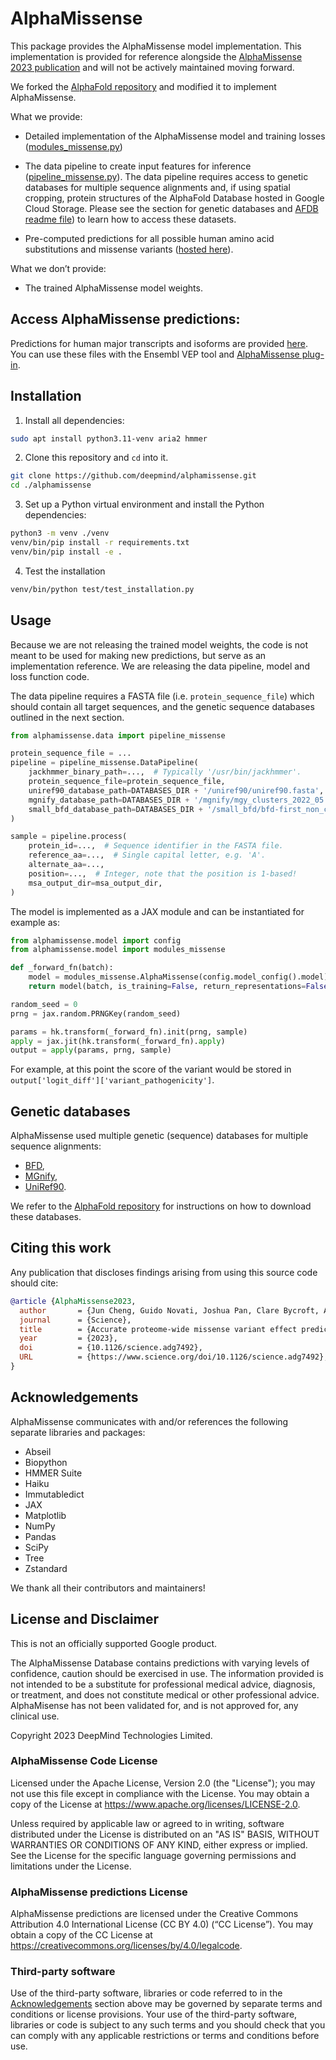 # AlphaMissense

This package provides the AlphaMissense model implementation. This implementation is provided for reference alongside the [AlphaMissense 2023 publication](https://www.science.org/doi/10.1126/science.adg7492) and will not be actively maintained moving forward.

We forked the [AlphaFold repository](https://github.com/google-deepmind/alphafold/tree/v2.3.2) and modified it to implement AlphaMissense.

What we provide:
*   Detailed implementation of the AlphaMissense model and training losses ([modules_missense.py](https://github.com/deepmind/alphamissense/blob/main/alphamissense/model/modules_missense.py))

*   The data pipeline to create input features for inference ([pipeline_missense.py](https://github.com/deepmind/alphamissense/blob/main/alphamissense/data/pipeline_missense.py)). The data pipeline requires access to genetic databases for multiple sequence alignments and, if using spatial cropping, protein structures of the AlphaFold Database hosted in Google Cloud Storage. Please see the section for genetic databases and [AFDB readme file](https://github.com/deepmind/alphafold/tree/main/afdb)) to learn how to access these datasets.

* Pre-computed predictions for all possible human amino acid substitutions and missense variants ([hosted here](https://console.cloud.google.com/storage/browser/dm_alphamissense)).

What we don’t provide:
*   The trained AlphaMissense model weights.


## Access AlphaMissense predictions:
Predictions for human major transcripts and isoforms are provided [here](https://console.cloud.google.com/storage/browser/dm_alphamissense).
You can use these files with the Ensembl VEP tool and [AlphaMissense plug-in](https://www.ensembl.org/info/docs/tools/vep/script/vep_plugins.html).


## Installation

1. Install all dependencies:
```bash
sudo apt install python3.11-venv aria2 hmmer
```

2. Clone this repository and `cd` into it.
```bash
git clone https://github.com/deepmind/alphamissense.git
cd ./alphamissense
```

3. Set up a Python virtual environment and install the Python dependencies:
```bash
python3 -m venv ./venv
venv/bin/pip install -r requirements.txt
venv/bin/pip install -e .
```

4. Test the installation
```bash
venv/bin/python test/test_installation.py
```


## Usage
Because we are not releasing the trained model weights, the code is not meant to be used for making new predictions, but serve as an implementation reference. We are releasing the data pipeline, model and loss function code.

The data pipeline requires a FASTA file (i.e. `protein_sequence_file`) which should contain all target sequences, and the genetic sequence databases outlined in the next section.
```python
from alphamissense.data import pipeline_missense

protein_sequence_file = ...
pipeline = pipeline_missense.DataPipeline(
    jackhmmer_binary_path=...,  # Typically '/usr/bin/jackhmmer'.
    protein_sequence_file=protein_sequence_file,
    uniref90_database_path=DATABASES_DIR + '/uniref90/uniref90.fasta',
    mgnify_database_path=DATABASES_DIR + '/mgnify/mgy_clusters_2022_05.fa',
    small_bfd_database_path=DATABASES_DIR + '/small_bfd/bfd-first_non_consensus_sequences.fasta',
)

sample = pipeline.process(
    protein_id=...,  # Sequence identifier in the FASTA file.
    reference_aa=...,  # Single capital letter, e.g. 'A'.
    alternate_aa=...,
    position=...,  # Integer, note that the position is 1-based!
    msa_output_dir=msa_output_dir,
)
```

The model is implemented as a JAX module and can be instantiated for example as:
```python
from alphamissense.model import config
from alphamissense.model import modules_missense

def _forward_fn(batch):
    model = modules_missense.AlphaMissense(config.model_config().model)
    return model(batch, is_training=False, return_representations=False)

random_seed = 0
prng = jax.random.PRNGKey(random_seed)

params = hk.transform(_forward_fn).init(prng, sample)
apply = jax.jit(hk.transform(_forward_fn).apply)
output = apply(params, prng, sample)
```
For example, at this point the score of the variant would be stored in `output['logit_diff']['variant_pathogenicity']`.


## Genetic databases

AlphaMissense used multiple genetic (sequence) databases for multiple sequence alignments:

*   [BFD](https://bfd.mmseqs.com/),
*   [MGnify](https://www.ebi.ac.uk/metagenomics/),
*   [UniRef90](https://www.uniprot.org/help/uniref).

We refer to the [AlphaFold repository](https://github.com/deepmind/alphafold) for instructions on how to download these databases.


## Citing this work
Any publication that discloses findings arising from using this source code should cite:

```bibtex
@article {AlphaMissense2023,
  author       = {Jun Cheng, Guido Novati, Joshua Pan, Clare Bycroft, Akvilė Žemgulytė, Taylor Applebaum, Alexander Pritzel, Lai Hong Wong, Michal Zielinski, Tobias Sargeant, Rosalia G. Schneider, Andrew W. Senior, John Jumper, Demis Hassabis, Pushmeet Kohli, Žiga Avsec},
  journal      = {Science},
  title        = {Accurate proteome-wide missense variant effect prediction with AlphaMissense},
  year         = {2023},
  doi          = {10.1126/science.adg7492},
  URL          = {https://www.science.org/doi/10.1126/science.adg7492},
}
```


## Acknowledgements
AlphaMissense communicates with and/or references the following separate libraries and packages:
*   Abseil
*   Biopython
*   HMMER Suite
*   Haiku
*   Immutabledict
*   JAX
*   Matplotlib
*   NumPy
*   Pandas
*   SciPy
*   Tree
*   Zstandard

We thank all their contributors and maintainers!


## License and Disclaimer
This is not an officially supported Google product.

The AlphaMissense Database contains predictions with varying levels of confidence, caution should be exercised in use. The information provided is not intended to be a substitute for professional medical advice, diagnosis, or treatment, and does not constitute medical or other professional advice. AlphaMisense has not been validated for, and is not approved for, any clinical use.

Copyright 2023 DeepMind Technologies Limited.


### AlphaMissense Code License
Licensed under the Apache License, Version 2.0 (the "License"); you may not use this file except in compliance with the License. You may obtain a copy of the License at https://www.apache.org/licenses/LICENSE-2.0.

Unless required by applicable law or agreed to in writing, software distributed under the License is distributed on an "AS IS" BASIS, WITHOUT WARRANTIES OR CONDITIONS OF ANY KIND, either express or implied. See the License for the specific language governing permissions and limitations under the License.

### AlphaMissense predictions License
AlphaMissense predictions are licensed under the Creative Commons Attribution 4.0 International License (CC BY 4.0) (“CC License”). You may obtain a copy of the CC License at https://creativecommons.org/licenses/by/4.0/legalcode.

### Third-party software
Use of the third-party software, libraries or code referred to in the [Acknowledgements](#acknowledgements) section above may be governed by separate terms and conditions or license provisions. Your use of the third-party software, libraries or code is subject to any such terms and you should check that you can comply with any applicable restrictions or terms and conditions before use.

